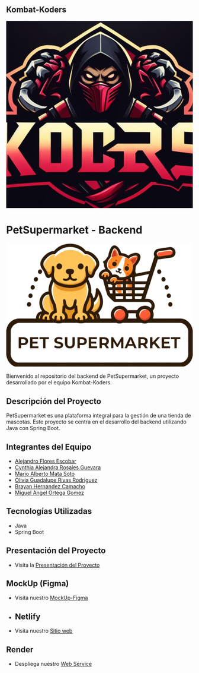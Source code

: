## Kombat-Koders
<p align="center">
  <img src="https://github.com/alefecad/Kombat-Koders-BE/blob/main/KombatKodersLogo.png" alt="Logo del Equipo">
</p>

# PetSupermarket - Backend

<p align="center">
  <img src="https://github.com/alefecad/Kombat-Koders-BE/blob/main/Petsupermarket.png" alt="Logo de PetSupermarket">
</p>

Bienvenido al repositorio del backend de PetSupermarket, un proyecto desarrollado por el equipo Kombat-Koders.

## Descripción del Proyecto

PetSupermarket es una plataforma integral para la gestión de una tienda de mascotas. Este proyecto se centra en el desarrollo del backend utilizando Java con Spring Boot.

## Integrantes del Equipo

- [Alejandro Flores Escobar](https://github.com/alefecad)
- [Cynthia Alejandra Rosales Guevara](https://github.com/cyroguer)
- [Mario Alberto Mata Soto](https://github.com/mmatas1300)
- [Olivia Guadalupe Rivas Rodriguez](https://github.com/olivisrivas)
- [Brayan Hernandez Camacho]()
- [Miguel Angel Ortega Gomez](https://github.com/6Angel4)

## Tecnologías Utilizadas

- Java
- Spring Boot

## Presentación del Proyecto
- Visita la [Presentación del Proyecto](https://www.canva.com/design/DAF0rRaw0yY/SAYPQp_8mrHJETvRyKLiZQ/edit?utm_content=DAF0rRaw0yY&utm_campaign=designshare&utm_medium=link2&utm_source=sharebutton)

## MockUp (Figma)
- Visita nuestro [MockUp-Figma](https://www.figma.com/file/izBXfIFqpsYvN5sFegRE9A/PS-Wireframe?type=design&node-id=0-1&mode=design)

- ## Netlify 
-  Visita nuestro [Sitio web](https://petsupermarket.netlify.app/)

## Render
- Despliega nuestro [Web Service](https://petsupermarket-be.onrender.com)
